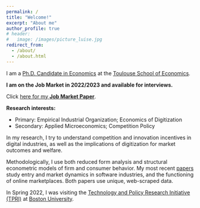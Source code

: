```yaml
---
permalink: /
title: "Welcome!"
excerpt: "About me"
author_profile: true
# header:
#   image: /images/picture_luise.jpg 
redirect_from: 
  - /about/
  - /about.html
---
```



I am a [Ph.D. Candidate in Economics](https://www.tse-fr.eu/people/luise-eisfeld) at the [Toulouse School of Economics](https://www.tse-fr.eu). 

**I am on the Job Market in 2022/2023 and available for interviews.**

Click [here for my **Job Market Paper**](https://luiseeisfeld.github.io/assets/docs/JMP_Eisfeld_TSE.pdf).

**Research interests:**
* Primary: Empirical Industrial Organization; Economics of Digitization
* Secondary: Applied Microeconomics; Competition Policy

In my research, I try to understand competition and innovation incentives in digital industries, as well as the implications of digitization for market outcomes and welfare. 

Methodologically, I use both reduced form analysis and structural econometric models of firm and consumer behavior. My most recent [papers](https://luiseeisfeld.github.io/research/) study entry and market dynamics in software industries, and the functioning of online marketplaces. Both papers use unique, web-scraped data.

In Spring 2022, I was visiting the [Technology and Policy Research Initiative (TPRI)](https://sites.bu.edu/tpri/) at [Boston University](https://www.bu.edu).

